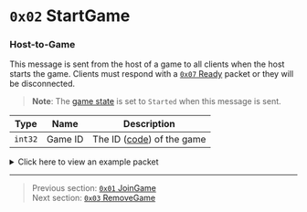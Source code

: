 # `0x02` StartGame

### Host-to-Game

This message is sent from the host of a game to all clients when the host starts the game. Clients must respond with a [`0x07` Ready](../03_gamedata_and_gamedatato_message_types/07_ready.md) packet or they will be disconnected.

> **Note**: The [game state](../01_packet_structure/06_enums.md#gamestates) is set to `Started` when this message is sent.

| Type | Name | Description |
| --- | --- | --- |
| `int32` | Game ID | The ID ([code](../07_miscellaneous/02_converting_game_ids_to_and_from_game_codes.md)) of the game |

<details>
    <summary>Click here to view an example packet</summary>

```
01              # Reliable packet
0067            # Nonce
040002          # Hazel message (tag of 0x02 = StartGame)
    d3503f8a    # Game ID: -1975562029 (REDSUS)
```
</details>

---

> Previous section: [`0x01` JoinGame](01_joingame.md)<br>
> Next section: [`0x03` RemoveGame](03_removegame.md)
